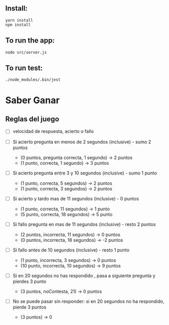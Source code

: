 ## Install:

    yarn install
    npm install

## To run the app:

    node src/server.js

## To run test:

    ./node_modules/.bin/jest

# Saber Ganar

## Reglas del juego

- [ ] velocidad de respuesta, acierto o fallo

- [ ] Si acierto pregunta en menos de 2 segundos (inclusive) - sumo 2 puntos
  - (0 puntos, pregunta correcta, 1 segundo) -> 2 puntos
  - (1 punto, correcta, 1 segundo) -> 3 puntos

- [ ] Si acierto pregunta entre 3 y 10 segundos (inclusive) - sumo 1 punto
  - (1 punto, correcta, 5 segundos) -> 2 puntos
  - (1 punto, correcta, 3 segundos) -> 2 puntos

- [ ] Si acierto y tardo mas de 11 segundos (inclusive) - 0 puntos
  - (1 punto, correcta, 11 segundos)  -> 1 punto
  - (5 punto, correcta, 18 segundos)  -> 5 punto

- [ ] Si fallo pregunta en mas de 11 segundos (inclusive) - resto 2 puntos
  - (2 puntos, incorrecta, 11 segundos) -> 0 puntos
  - (0 puntos, incorrecta, 18 segundos) -> -2 puntos

- [ ] Si fallo antes de 10 segundos (inclusive) - resto 1 punto
  - (1 punto, incorrecta, 3 segundos)  -> 0 puntos
  - (10 punto, incorrecta, 10 segundos)  -> 9 puntos

- [ ] Si en 20 segundos no has respondido , pasa a siguiente pregunta y pierdes 3 punto
  - (3 puntos, noContesta, 21) -> 0 puntos

- [ ] No se puede pasar sin responder: si en 20 segundos no ha respondido, pierde 3 puntos
  - (3 puntos) -> 0
